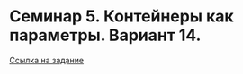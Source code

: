 # Семинар 5. Контейнеры как параметры. Вариант 14.
[Ссылка на задание](https://aisd.gumrf.ru/cgi-bin/arh_problems.pl?id_prb=1735)
